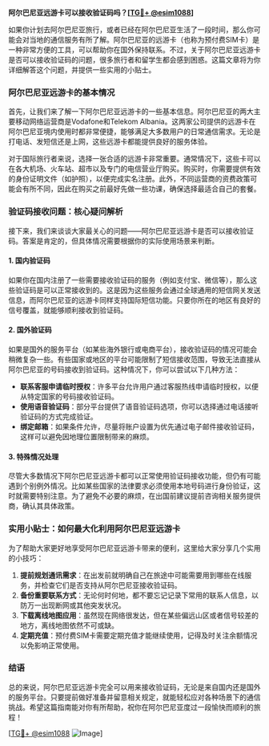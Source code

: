 **阿尔巴尼亚远游卡可以接收验证码吗？[[TG💪+ @esim1088](https://t.me/s/esim1088)]**

如果你计划去阿尔巴尼亚旅行，或者已经在阿尔巴尼亚生活了一段时间，那么你可能会对当地的通信服务有所了解。阿尔巴尼亚的远游卡（也称为预付费SIM卡）是一种非常方便的工具，可以帮助你在国外保持联系。不过，关于阿尔巴尼亚远游卡是否可以接收验证码的问题，很多旅行者和留学生都会感到困惑。这篇文章将为你详细解答这个问题，并提供一些实用的小贴士。

### 阿尔巴尼亚远游卡的基本情况

首先，让我们来了解一下阿尔巴尼亚远游卡的一些基本信息。阿尔巴尼亚的两大主要移动网络运营商是Vodafone和Telekom Albania。这两家公司提供的远游卡在阿尔巴尼亚境内使用时都非常便捷，能够满足大多数用户的日常通信需求。无论是打电话、发短信还是上网，这些远游卡都能提供良好的服务体验。

对于国际旅行者来说，选择一张合适的远游卡非常重要。通常情况下，这些卡可以在各大机场、火车站、超市以及专门的电信营业厅购买。购买时，你需要提供有效的身份证明文件（如护照），以便完成实名注册。此外，不同运营商的资费政策可能会有所不同，因此在购买之前最好先做一些功课，确保选择最适合自己的套餐。

### 验证码接收问题：核心疑问解析

接下来，我们来谈谈大家最关心的问题——阿尔巴尼亚远游卡是否可以接收验证码。答案是肯定的，但具体情况需要根据你的实际使用场景来判断。

#### 1. **国内验证码**
如果你在国内注册了一些需要接收验证码的服务（例如支付宝、微信等），那么这些验证码是可以正常接收到的。这是因为这些服务会通过全球通用的短信网关发送信息，而阿尔巴尼亚的远游卡同样支持国际短信功能。只要你所在的地区有良好的信号覆盖，就能够顺利接收到验证码。

#### 2. **国外验证码**
如果是国外的服务平台（如某些海外银行或电商平台），接收验证码的情况可能会稍微复杂一些。有些国家或地区的平台可能限制了短信接收范围，导致无法直接从阿尔巴尼亚的号码接收到验证码。这种情况下，你可以尝试以下几种方法：

- **联系客服申请临时授权**：许多平台允许用户通过客服热线申请临时授权，以便从特定国家的号码接收验证码。
- **使用语音验证码**：部分平台提供了语音验证码选项，你可以选择通过电话接听验证码的方式完成验证。
- **绑定邮箱**：如果条件允许，尽量将账户设置为优先通过电子邮件接收验证码，这样可以避免因地理位置限制带来的麻烦。

#### 3. **特殊情况处理**
尽管大多数情况下阿尔巴尼亚远游卡都可以正常使用验证码接收功能，但仍有可能遇到个别例外情况。比如某些国家的法律要求必须使用本地号码进行身份验证，这时就需要特别注意。为了避免不必要的麻烦，在出国前建议提前咨询相关服务提供商，确认其具体政策。

### 实用小贴士：如何最大化利用阿尔巴尼亚远游卡

为了帮助大家更好地享受阿尔巴尼亚远游卡带来的便利，这里给大家分享几个实用的小技巧：

1. **提前规划通讯需求**：在出发前就明确自己在旅途中可能需要用到哪些在线服务，并检查它们是否支持从阿尔巴尼亚接收验证码。
2. **备份重要联系方式**：无论何时何地，都不要忘记记录下常用的联系人信息，以防万一出现断网或其他突发状况。
3. **下载离线地图应用**：虽然现在网络很发达，但在某些偏远山区或者信号较差的地方，离线地图依然不可或缺。
4. **定期充值**：预付费SIM卡需要定期充值才能继续使用，记得及时关注余额情况以免影响正常使用。

### 结语

总的来说，阿尔巴尼亚远游卡完全可以用来接收验证码，无论是来自国内还是国外的服务平台。只要提前做好准备并留意相关规定，就能轻松应对各种场景下的通信挑战。希望这篇指南能对你有所帮助，祝你在阿尔巴尼亚度过一段愉快而顺利的旅程！

[[TG💪+ @esim1088](https://t.me/s/esim1088) ![Image](https://i.postimg.cc/4NQfJmqS/Snipaste-2025-05-13-00-14-12.png)]